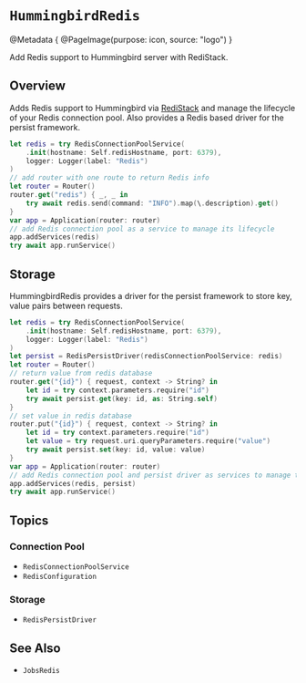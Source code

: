 # ``HummingbirdRedis``

@Metadata {
    @PageImage(purpose: icon, source: "logo")
}

Add Redis support to Hummingbird server with RediStack.

## Overview

Adds Redis support to Hummingbird via [RediStack](https://github.com/swift-server/RediStack) and manage the lifecycle of your Redis connection pool. Also provides a Redis based driver for the persist framework.

```swift
let redis = try RedisConnectionPoolService(
    .init(hostname: Self.redisHostname, port: 6379),
    logger: Logger(label: "Redis")
)
// add router with one route to return Redis info
let router = Router()
router.get("redis") { _, _ in
    try await redis.send(command: "INFO").map(\.description).get()
}
var app = Application(router: router)
// add Redis connection pool as a service to manage its lifecycle
app.addServices(redis)
try await app.runService()
```

## Storage

HummingbirdRedis provides a driver for the persist framework to store key, value pairs between requests.

```swift
let redis = try RedisConnectionPoolService(
    .init(hostname: Self.redisHostname, port: 6379),
    logger: Logger(label: "Redis")
)
let persist = RedisPersistDriver(redisConnectionPoolService: redis)
let router = Router()
// return value from redis database
router.get("{id}") { request, context -> String? in
    let id = try context.parameters.require("id")
    try await persist.get(key: id, as: String.self)
}
// set value in redis database
router.put("{id}") { request, context -> String? in
    let id = try context.parameters.require("id")
    let value = try request.uri.queryParameters.require("value")
    try await persist.set(key: id, value: value)
}
var app = Application(router: router)
// add Redis connection pool and persist driver as services to manage their lifecycle
app.addServices(redis, persist)
try await app.runService()
```


## Topics

### Connection Pool

- ``RedisConnectionPoolService``
- ``RedisConfiguration``

### Storage

- ``RedisPersistDriver``

## See Also

- ``JobsRedis``